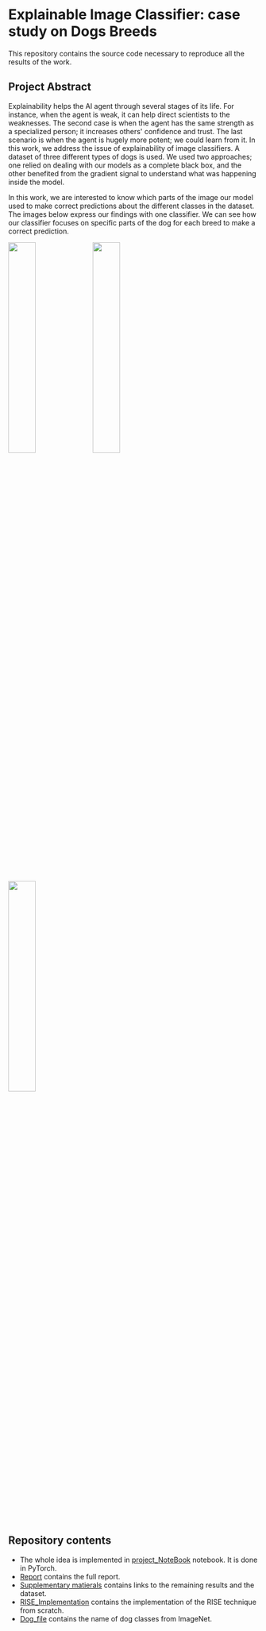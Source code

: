 # Explainable Image Classifier: case study on Dogs Breeds
This repository contains the source code necessary to reproduce all the results of the work.

## Project Abstract
 Explainability helps the AI agent through several stages of its life. For instance, when the agent is weak, it can help direct scientists to the weaknesses. The second case is when the agent has the same strength as a specialized person; it increases others' confidence and trust. The last scenario is when the agent is hugely more potent; we could learn from it. In this work, we address the issue of explainability of image classifiers. A dataset of three different types of dogs is used. We used two approaches; one relied on dealing with our models as a complete black box, and the other benefited from the gradient signal to understand what was happening inside the model. 
  
In this work, we are interested to know which parts of the image our model used to make correct predictions about the different classes in the dataset. The images below express our findings with one classifier. We can see how our classifier focuses on specific parts of the dog for each breed to make a correct prediction.
<p float="left">
  <img src="https://github.com/omerahmed12345elhussien/Explainable-Image-Classifier-case-study-on-Dogs-Breeds/blob/main/images/3_vit_c.png" width="33%" />
  <img src="https://github.com/omerahmed12345elhussien/Explainable-Image-Classifier-case-study-on-Dogs-Breeds/blob/main/images/3_vit_m.png" width="33%" />
  <img src="https://github.com/omerahmed12345elhussien/Explainable-Image-Classifier-case-study-on-Dogs-Breeds/blob/main/images/4_vit_j.png" width="33%" />
</p>

## Repository contents
* The whole idea is implemented in [project_NoteBook](Notebook/project_NoteBook.ipynb) notebook. It is done in PyTorch. 
* [Report](report.pdf) contains the full report.
* [Supplementary matierals](supplementary_materials_links.txt) contains links to the remaining results and the dataset.
* [RISE_Implementation](Notebook/rise.py) contains the implementation of the RISE technique from scratch.
* [Dog_file](Notebook/dogs_classes_ImageNet.csv) contains the name of dog classes from ImageNet.